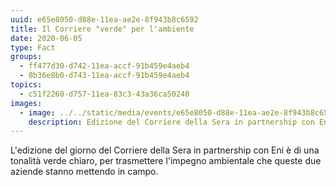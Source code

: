 ```yaml
---
uuid: e65e8050-d88e-11ea-ae2e-8f943b8c6592
title: Il Corriere "verde" per l'ambiente
date: 2020-06-05
type: Fact
groups:
  - ff477d30-d742-11ea-accf-91b459e4aeb4
  - 0b36e8b0-d743-11ea-accf-91b459e4aeb4
topics:
  - c51f2260-d757-11ea-83c3-43a36ca50240
images:
  - image: ../../static/media/events/e65e8050-d88e-11ea-ae2e-8f943b8c6592/bispensiero..jpg
    description: Edizione del Corriere della Sera in partnership con Eni
---
```

L'edizione del giorno del Corriere della Sera in partnership con Eni è di una tonalità verde chiaro, per trasmettere l'impegno ambientale che queste due aziende stanno mettendo in campo.



